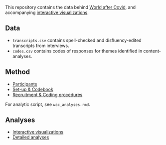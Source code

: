 This repository contains the data behind [World after Covid](https://worldaftercovid.info/), and accompanying [interactive visualizations](http://igorgrossmann.com/wac).

## Data

* `transcripts.csv` contains spell-checked and disfluency-edited transcripts from interviews.
* `codes.csv` contains codes of responses for themes identified in content-analyses.

## Method

* [Participants](https://github.com/grossmania/wac/blob/main/participants.md)
* [Set-up & Codebook](https://github.com/grossmania/wac/blob/main/codebook.md)
* [Recruitment & Coding procedures](https://grossmania.github.io/wac/wac_analyses.html)

For analytic script, see `wac_analyses.rmd`.

## Analyses

* [Interactive visualizations](https://igorgrossmann.com/wac/)
* [Detailed analyses](https://grossmania.github.io/wac/wac_analyses.html#descriptives)

